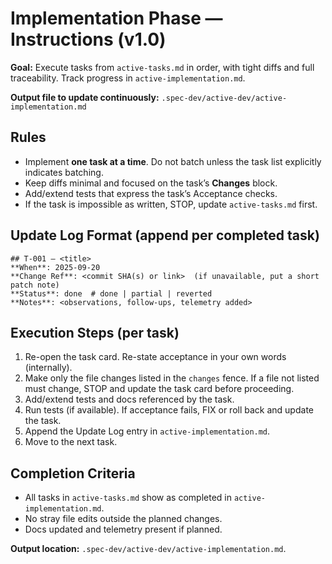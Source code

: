 # Implementation Phase — Instructions (v1.0)

**Goal:** Execute tasks from `active-tasks.md` in order, with tight diffs and
full traceability. Track progress in `active-implementation.md`.

**Output file to update continuously:** `.spec-dev/active-dev/active-implementation.md`

## Rules

- Implement **one task at a time**. Do not batch unless the task list explicitly
  indicates batching.
- Keep diffs minimal and focused on the task’s **Changes** block.
- Add/extend tests that express the task’s Acceptance checks.
- If the task is impossible as written, STOP, update `active-tasks.md` first.

## Update Log Format (append per completed task)

```
## T-001 — <title>
**When**: 2025-09-20
**Change Ref**: <commit SHA(s) or link>  (if unavailable, put a short patch note)
**Status**: done  # done | partial | reverted
**Notes**: <observations, follow-ups, telemetry added>
```

## Execution Steps (per task)

1. Re-open the task card. Re-state acceptance in your own words (internally).
2. Make only the file changes listed in the `changes` fence. If a file not listed
   must change, STOP and update the task card before proceeding.
3. Add/extend tests and docs referenced by the task.
4. Run tests (if available). If acceptance fails, FIX or roll back and update the task.
5. Append the Update Log entry in `active-implementation.md`.
6. Move to the next task.

## Completion Criteria

- All tasks in `active-tasks.md` show as completed in `active-implementation.md`.
- No stray file edits outside the planned changes.
- Docs updated and telemetry present if planned.

**Output location:** `.spec-dev/active-dev/active-implementation.md`.
